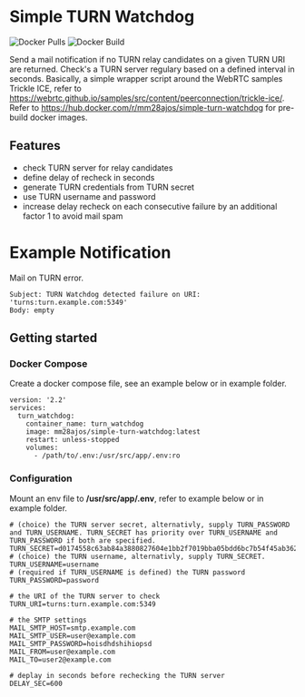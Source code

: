 # Simple TURN Watchdog

![Docker Pulls](https://img.shields.io/docker/pulls/mm28ajos/simple-turn-watchdog.svg)
![Docker Build](https://github.com/mm28ajos/simple-turn-watchdog/actions/workflows/build-images.yml/badge.svg)

Send a mail notification if no TURN relay candidates on a given TURN URI are returned. Check's a TURN server regulary based on a defined interval in seconds.
Basically, a simple wrapper script around the WebRTC samples Trickle ICE, refer to https://webrtc.github.io/samples/src/content/peerconnection/trickle-ice/. Refer to https://hub.docker.com/r/mm28ajos/simple-turn-watchdog for pre-build docker images.

## Features
* check TURN server for relay candidates
* define delay of recheck in seconds
* generate TURN credentials from TURN secret
* use TURN username and password
* increase delay recheck on each consecutive failure by an additional factor 1 to avoid mail spam

# Example Notification

Mail on TURN error.
```
Subject: TURN Watchdog detected failure on URI: 'turns:turn.example.com:5349'
Body: empty
```

## Getting started
### Docker Compose
Create a docker compose file, see an example below or in example folder.

```
version: '2.2'
services:
  turn_watchdog:
    container_name: turn_watchdog
    image: mm28ajos/simple-turn-watchdog:latest
    restart: unless-stopped
    volumes:
      - /path/to/.env:/usr/src/app/.env:ro
```

### Configuration

Mount an env file to **/usr/src/app/.env**, refer to example below or in example folder.

```
# (choice) the TURN server secret, alternativly, supply TURN_PASSWORD and TURN_USERNAME. TURN_SECRET has priority over TURN_USERNAME and TURN_PASSWORD if both are specified.
TURN_SECRET=d0174558c63ab84a3880827604e1bb2f7019bba05bdd6bc7b54f45ab3621f381
# (choice) the TURN username, alternativly, supply TURN_SECRET. 
TURN_USERNAME=username
# (required if TURN_USERNAME is defined) the TURN password
TURN_PASSWORD=password

# the URI of the TURN server to check 
TURN_URI=turns:turn.example.com:5349

# the SMTP settings
MAIL_SMTP_HOST=smtp.example.com
MAIL_SMTP_USER=user@example.com
MAIL_SMTP_PASSWORD=hoisdhdshihiopsd
MAIL_FROM=user@example.com
MAIL_TO=user2@example.com

# deplay in seconds before rechecking the TURN server
DELAY_SEC=600
```
